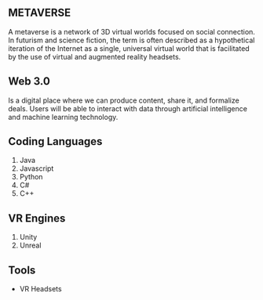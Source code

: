 ## METAVERSE
A metaverse is a network of 3D virtual worlds focused on social connection. 
In futurism and science fiction, the term is often described as a hypothetical iteration of the Internet as a single, universal virtual world that is facilitated by the use of virtual and augmented reality headsets.

## Web 3.0 
Is a digital place where we can produce content, share it, and formalize deals. Users will be able to interact with data through artificial intelligence and machine learning technology.

## Coding Languages
1) Java
2) Javascript
3) Python
4) C#
5) C++


## VR Engines
1) Unity
2) Unreal

## Tools 
- VR Headsets

